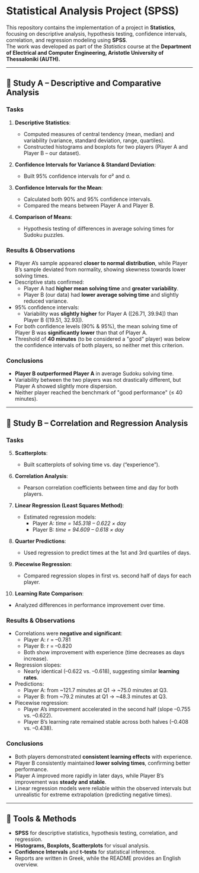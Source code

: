 # Statistical Analysis Project (SPSS)

This repository contains the implementation of a project in **Statistics**, focusing on descriptive analysis, hypothesis testing, confidence intervals, correlation, and regression modeling using **SPSS**.  
The work was developed as part of the *Statistics* course at the **Department of Electrical and Computer Engineering, Aristotle University of Thessaloniki (AUTH).**

---

## 📘 Study A – Descriptive and Comparative Analysis

### Tasks
1. **Descriptive Statistics**:  
   - Computed measures of central tendency (mean, median) and variability (variance, standard deviation, range, quartiles).  
   - Constructed histograms and boxplots for two players (Player A and Player B – our dataset).  

2. **Confidence Intervals for Variance & Standard Deviation**:  
   - Built 95% confidence intervals for σ² and σ.  

3. **Confidence Intervals for the Mean**:  
   - Calculated both 90% and 95% confidence intervals.  
   - Compared the means between Player A and Player B.  

4. **Comparison of Means**:  
   - Hypothesis testing of differences in average solving times for Sudoku puzzles.  

### Results & Observations
- Player A’s sample appeared **closer to normal distribution**, while Player B’s sample deviated from normality, showing skewness towards lower solving times.  
- Descriptive stats confirmed:  
  - Player A had **higher mean solving time** and **greater variability**.  
  - Player B (our data) had **lower average solving time** and slightly reduced variance.  
- 95% confidence intervals:  
  - Variability was **slightly higher** for Player A ([26.71, 39.94]) than Player B ([19.51, 32.93]).  
- For both confidence levels (90% & 95%), the mean solving time of Player B was **significantly lower** than that of Player A.  
- Threshold of **40 minutes** (to be considered a "good" player) was below the confidence intervals of both players, so neither met this criterion.

### Conclusions
- **Player B outperformed Player A** in average Sudoku solving time.  
- Variability between the two players was not drastically different, but Player A showed slightly more dispersion.  
- Neither player reached the benchmark of "good performance" (≤ 40 minutes).  

---

## 📘 Study B – Correlation and Regression Analysis

### Tasks
5. **Scatterplots**:  
   - Built scatterplots of solving time vs. day (“experience”).  

6. **Correlation Analysis**:  
   - Pearson correlation coefficients between time and day for both players.  

7. **Linear Regression (Least Squares Method)**:  
   - Estimated regression models:  
     - Player A: *time = 145.318 – 0.622 × day*  
     - Player B: *time = 94.609 – 0.618 × day*  

8. **Quarter Predictions**:  
   - Used regression to predict times at the 1st and 3rd quartiles of days.  

9. **Piecewise Regression**:  
   - Compared regression slopes in first vs. second half of days for each player.  

10. **Learning Rate Comparison**:  
   - Analyzed differences in performance improvement over time.  

### Results & Observations
- Correlations were **negative and significant**:  
  - Player A: r = –0.781  
  - Player B: r = –0.820  
  - Both show improvement with experience (time decreases as days increase).  
- Regression slopes:  
  - Nearly identical (–0.622 vs. –0.618), suggesting similar **learning rates**.  
- Predictions:  
  - Player A: from ~121.7 minutes at Q1 → ~75.0 minutes at Q3.  
  - Player B: from ~79.2 minutes at Q1 → ~48.3 minutes at Q3.  
- Piecewise regression:  
  - Player A’s improvement accelerated in the second half (slope –0.755 vs. –0.622).  
  - Player B’s learning rate remained stable across both halves (–0.408 vs. –0.438).  

### Conclusions
- Both players demonstrated **consistent learning effects** with experience.  
- Player B consistently maintained **lower solving times**, confirming better performance.  
- Player A improved more rapidly in later days, while Player B’s improvement was **steady and stable**.  
- Linear regression models were reliable within the observed intervals but unrealistic for extreme extrapolation (predicting negative times).  

---

## 🔧 Tools & Methods
- **SPSS** for descriptive statistics, hypothesis testing, correlation, and regression.  
- **Histograms, Boxplots, Scatterplots** for visual analysis.  
- **Confidence Intervals** and **t-tests** for statistical inference.
- Reports are written in Greek, while the README provides an English overview.   
